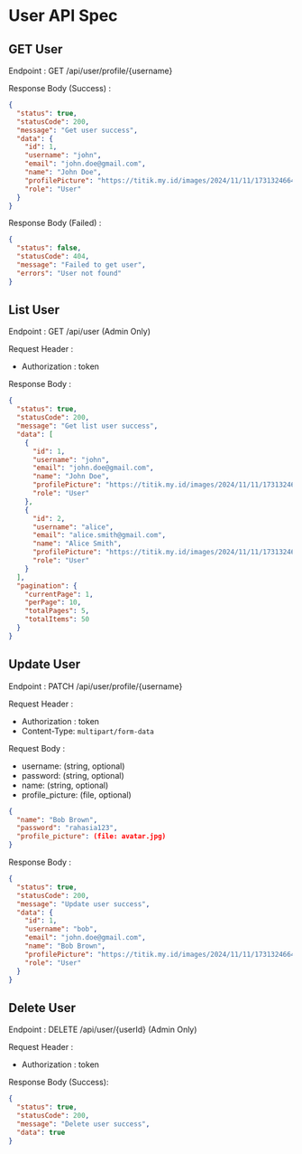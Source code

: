 # User API Spec

## GET User

Endpoint : GET /api/user/profile/{username}

Response Body (Success) :

```json
{
  "status": true,
  "statusCode": 200,
  "message": "Get user success",
  "data": {
    "id": 1,
    "username": "john",
    "email": "john.doe@gmail.com",
    "name": "John Doe",
    "profilePicture": "https://titik.my.id/images/2024/11/11/1731324664026.jpg",
    "role": "User"
  }
}
```

Response Body (Failed) :

```json
{
  "status": false,
  "statusCode": 404,
  "message": "Failed to get user",
  "errors": "User not found"
}
```

## List User

Endpoint : GET /api/user (Admin Only)

Request Header :

- Authorization : token

Response Body :

```json
{
  "status": true,
  "statusCode": 200,
  "message": "Get list user success",
  "data": [
    {
      "id": 1,
      "username": "john",
      "email": "john.doe@gmail.com",
      "name": "John Doe",
      "profilePicture": "https://titik.my.id/images/2024/11/11/1731324664026.jpg",
      "role": "User"
    },
    {
      "id": 2,
      "username": "alice",
      "email": "alice.smith@gmail.com",
      "name": "Alice Smith",
      "profilePicture": "https://titik.my.id/images/2024/11/11/1731324664026.jpg",
      "role": "User"
    }
  ],
  "pagination": {
    "currentPage": 1,
    "perPage": 10,
    "totalPages": 5,
    "totalItems": 50
  }
}
```

## Update User

Endpoint : PATCH /api/user/profile/{username}

Request Header :

- Authorization : token
- Content-Type: `multipart/form-data`

Request Body :

- username: (string, optional)
- password: (string, optional)
- name: (string, optional)
- profile_picture: (file, optional)

```json
{
  "name": "Bob Brown",
  "password": "rahasia123",
  "profile_picture": (file: avatar.jpg)
}
```

Response Body :

```json
{
  "status": true,
  "statusCode": 200,
  "message": "Update user success",
  "data": {
    "id": 1,
    "username": "bob",
    "email": "john.doe@gmail.com",
    "name": "Bob Brown",
    "profilePicture": "https://titik.my.id/images/2024/11/11/1731324664026.jpg",
    "role": "User"
  }
}
```

## Delete User

Endpoint : DELETE /api/user/{userId} (Admin Only)

Request Header :

- Authorization : token

Response Body (Success):

```json
{
  "status": true,
  "statusCode": 200,
  "message": "Delete user success",
  "data": true
}
```
